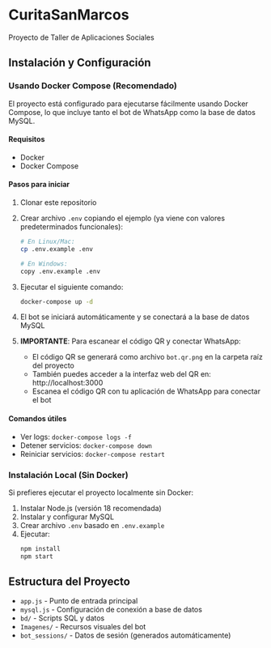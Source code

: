 # CuritaSanMarcos
Proyecto de Taller de Aplicaciones Sociales

## Instalación y Configuración

### Usando Docker Compose (Recomendado)

El proyecto está configurado para ejecutarse fácilmente usando Docker Compose, lo que incluye tanto el bot de WhatsApp como la base de datos MySQL.

#### Requisitos
- Docker
- Docker Compose

#### Pasos para iniciar
1. Clonar este repositorio
2. Crear archivo `.env` copiando el ejemplo (ya viene con valores predeterminados funcionales):

   ```bash
   # En Linux/Mac:
   cp .env.example .env
   
   # En Windows:
   copy .env.example .env
   ```

3. Ejecutar el siguiente comando:

   ```bash
   docker-compose up -d
   ```

4. El bot se iniciará automáticamente y se conectará a la base de datos MySQL

5. **IMPORTANTE**: Para escanear el código QR y conectar WhatsApp:
   - El código QR se generará como archivo `bot.qr.png` en la carpeta raíz del proyecto
   - También puedes acceder a la interfaz web del QR en: http://localhost:3000
   - Escanea el código QR con tu aplicación de WhatsApp para conectar el bot

#### Comandos útiles
- Ver logs: `docker-compose logs -f`
- Detener servicios: `docker-compose down`
- Reiniciar servicios: `docker-compose restart`

### Instalación Local (Sin Docker)

Si prefieres ejecutar el proyecto localmente sin Docker:

1. Instalar Node.js (versión 18 recomendada)
2. Instalar y configurar MySQL
3. Crear archivo `.env` basado en `.env.example`
4. Ejecutar:
   ```bash
   npm install
   npm start
   ```

## Estructura del Proyecto

- `app.js` - Punto de entrada principal
- `mysql.js` - Configuración de conexión a base de datos
- `bd/` - Scripts SQL y datos
- `Imagenes/` - Recursos visuales del bot
- `bot_sessions/` - Datos de sesión (generados automáticamente)
